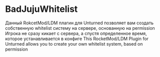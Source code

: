 # BadJujuWhitelist
Данный RokcetMod/LDM плагин для Unturned позволяет вам создать собственную whitelist систему на сервере, основанную на permission
Игрока не сразу кикает с сервера, а спустя определенное время, которое устанавливается в конфиге
This RocketMod/LDM Plugin for Unturned allows you to create your own whitelist system, based on permission
